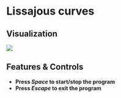 # Lissajous curves

## Visualization

![](visualization.gif)

## Features & Controls

-   **Press _Space_ to start/stop the program**
-   **Press _Escape_ to exit the program**
